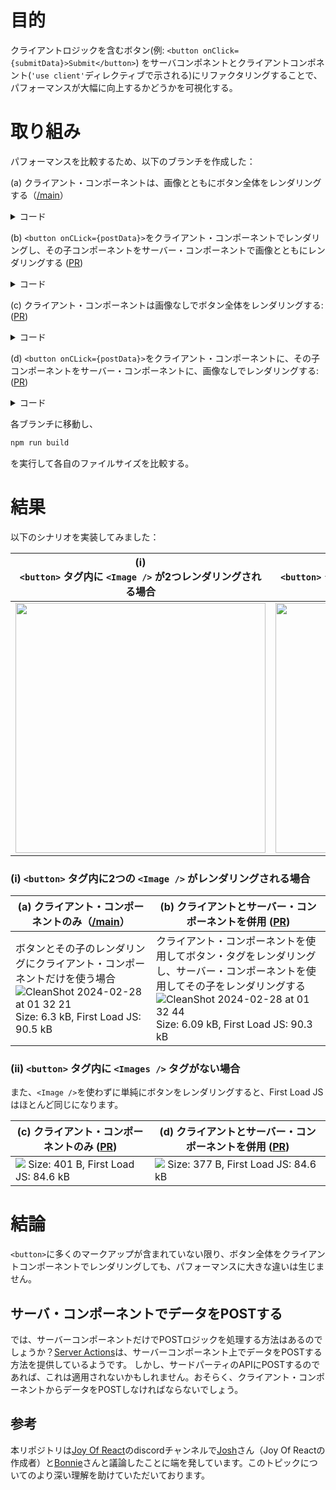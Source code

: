 
# 目的

クライアントロジックを含むボタン(例: `<button onClick={submitData}>Submit</button>`) をサーバコンポネントとクライアントコンポネント(`'use client'`ディレクティブで示される)にリファクタリングすることで、パフォーマンスが大幅に向上するかどうかを可視化する。

# 取り組み

パフォーマンスを比較するため、以下のブランチを作成した：

(a) クライアント・コンポーネントは、画像とともにボタン全体をレンダリングする（[/main](https://github.com/sheleoni/nextJS-server-components-performance-optimization/tree/main)）

<details>
  <summary>コード
</summary>
  
```jsx
// /page.js
'use client'
import styles from "./page.module.css";
import UnicornImage from "./Uni-code_Unicorn_.png";
import UnicornInTheSunImage from "./Unicorn_In_The_Sun.png";
import Image from "next/image";
const postSomeData = async () => {
    const res = await fetch('/api/sendData/', {method: 'POST'});
    window.alert("Data posted!")
}

export default function Home() {
  return (
    <main className={styles.main}>
        <button onClick={postSomeData}>
            <Image src={UnicornImage} alt={"Image of a unicorn typing on a laptop."} width={150} height={150} />
            <p>
                <Image src={UnicornInTheSunImage} alt={"Image of a unicorn at the beach."} width={300} height={300} />
            </p>
            <p>
                Submit (POST data)
            </p>
        </button>
    </main>
  );
}

```
</details>

(b) `<button onCLick={postData}>`をクライアント・コンポーネントでレンダリングし、その子コンポーネントをサーバー・コンポーネントで画像とともにレンダリングする ([PR](https://github.com/sheleoni/nextJS-server-components-performance-optimization/pull/1))

<details>
 <summary>
  コード
 </summary>
 
 ```jsx
 // page.js (server component)
 import styles from "./page.module.css";
import UnicornImage from "./Uni-code_Unicorn_.png";
import UnicornInTheSunImage from "./Unicorn_In_The_Sun.png";
import Image from "next/image";
import {ButtonContainer} from "@/app/components/ButtonContainer";


export default function Home() {
  return (
    <main className={styles.main}>
        <ButtonContainer>
            <Image src={UnicornImage} alt={"Image of a unicorn typing on a laptop."} width={150} height={150}/>
            <p>
                <Image src={UnicornInTheSunImage} alt={"Image of a unicorn at the beach."} width={300} height={300}/>
            </p>
            <p>
                Submit (POST data)
            </p>
        </ButtonContainer>
    </main>
  );
} 
 ```

```jsx
// ButtonContainer.jsx (Client component)
'use client'

export function ButtonContainer ({ children }) {

    const postSomeData = async () => {
        const res = await fetch('/api/sendData/', {method: 'POST'});
        window.alert("Data posted!")
    }

    return (
        <button onClick={postSomeData}>
            {children}
        </button>
    )

}
```
</details>

(c) クライアント・コンポーネントは画像なしでボタン全体をレンダリングする: ([PR](https://github.com/sheleoni/nextJS-server-components-performance-optimization/pull/2))


<details>
 <summary>
  コード
 </summary>

```jsx
// /page.js (client component)
'use client'
import styles from "./page.module.css";
const postSomeData = async () => {
    const res = await fetch('/api/sendData/', {method: 'POST'});
    window.alert("Data posted!")
}

export default function Home() {
  return (
    <main className={styles.main}>
        <button onClick={postSomeData}>
            <p>
                Submit (POST data)
            </p>
        </button>
    </main>
  );
}
```
 
</details>


(d) `<button onCLick={postData}>`をクライアント・コンポーネントに、その子コンポーネントをサーバー・コンポーネントに、画像なしでレンダリングする: ([PR](https://github.com/sheleoni/nextJS-server-components-performance-optimization/pull/3))

<details>
 <summary>
  コード
 </summary>

```jsx
// page.js (server component)
import styles from "./page.module.css";
import {ButtonContainer} from "@/app/components/ButtonContainer";


export default function Home() {
  return (
    <main className={styles.main}>
        <ButtonContainer>
            <p>
                Submit (POST data)
            </p>
        </ButtonContainer>
    </main>
  );
}
```

```jsx
// ButtonContainer.jsx (client component)
'use client'

export function ButtonContainer ({ children }) {

    const postSomeData = async () => {
        const res = await fetch('/api/sendData/', {method: 'POST'});
        window.alert("Data posted!")
    }

    return (
        <button onClick={postSomeData}>
            {children}
        </button>
    )

}
```
</details>


<p>各ブランチに移動し、

```bash
npm run build
```
を実行して各自のファイルサイズを比較する。

# 結果

以下のシナリオを実装してみました：

| (i) <br /> `<button>` タグ内に `<Image />` が2つレンダリングされる場合                                                                                                       | (ii) <br /> `<button>` タグ内に `<Images />` タグがレンダリングされない場合                                                                                                   |
|-------------------------------------------------------------------------------------------------------------------------------------------------------------|------------------------------------------------------------------------------------------------------------------------------------------------------------|
| <img src="https://github.com/sheleoni/nextJS-server-components-performance-optimization/assets/85994674/57150e2d-e4e2-4c97-a7f1-4be0a357cca3" height="400"> | <img src="https://github.com/sheleoni/nextJS-server-components-performance-optimization/assets/85994674/591f7d21-a360-480c-bfd2-15f57e0e345a" width="400"> |


### (i) `<button>` タグ内に2つの `<Image />` がレンダリングされる場合
| (a) クライアント・コンポーネントのみ（[/main](https://github.com/sheleoni/nextJS-server-components-performance-optimization/tree/main)）                                                                                                                            | (b) クライアントとサーバー・コンポーネントを併用 ([PR](https://github.com/sheleoni/nextJS-server-components-performance-optimization/pull/1)) |
|---------------------------------------------------------------------------------------------------------------------------------------------------------------------------------------------------------------------------------------------------|---------------------------|
| ボタンとその子のレンダリングにクライアント・コンポーネントだけを使う場合 ![CleanShot 2024-02-28 at 01 32 21](https://github.com/sheleoni/nextJS-server-components-performance-optimization/assets/85994674/3b5ef108-4553-4b60-a7cb-54e1c4ece290) Size: 6.3 kB, First Load JS: 90.5 kB | クライアント・コンポーネントを使用してボタン・タグをレンダリングし、サーバー・コンポーネントを使用してその子をレンダリングする ![CleanShot 2024-02-28 at 01 32 44](https://github.com/sheleoni/nextJS-server-components-performance-optimization/assets/85994674/5502274f-9e08-4415-bec0-1c7fc56be114) Size: 6.09 kB, First Load JS: 90.3 kB |

### (ii) `<button>` タグ内に `<Images />` タグがない場合

また、`<Image />`を使わずに単純にボタンをレンダリングすると、First Load JSはほとんど同じになります。

| (c) クライアント・コンポーネントのみ ([PR](https://github.com/sheleoni/nextJS-server-components-performance-optimization/pull/2))                                                                  | (d) クライアントとサーバー・コンポーネントを併用 ([PR](https://github.com/sheleoni/nextJS-server-components-performance-optimization/pull/3))                                                            |
|------------------------------------------------------------------------------------------------------------------------------------------------------------------------------------|------------------------------------------------------------------------------------------------------------------------------------------------------------------------------------|
| <img src="https://github.com/sheleoni/nextJS-server-components-performance-optimization/assets/85994674/08ce9d73-3248-4f40-a479-1f8321928bbd"> Size: 401 B, First Load JS: 84.6 kB | <img src="https://github.com/sheleoni/nextJS-server-components-performance-optimization/assets/85994674/aa1bee1a-3df2-4259-be6d-bda85aa2e6c3"> Size: 377 B, First Load JS: 84.6 kB |

# 結論

`<button>`に多くのマークアップが含まれていない限り、ボタン全体をクライアントコンポーネントでレンダリングしても、パフォーマンスに大きな違いは生じません。

## サーバ・コンポーネントでデータをPOSTする

では、サーバーコンポーネントだけでPOSTロジックを処理する方法はあるのでしょうか？[Server Actions](https://nextjs.org/docs/app/building-your-application/data-fetching/server-actions-and-mutations)は、サーバーコンポーネント上でデータをPOSTする方法を提供しているようです。 しかし、サードパーティのAPIにPOSTするのであれば、これは適用されないかもしれません。おそらく、クライアント・コンポーネントからデータをPOSTしなければならないでしょう。

## 参考

本リポジトリは[Joy Of React](https://www.joyofreact.com/)のdiscordチャンネルで[Josh](https://twitter.com/JoshWComeau)さん（Joy Of Reactの作成者）と[Bonnie](https://bonnie.dev/)さんと議論したことに端を発しています。このトピックについてのより深い理解を助けていただいております。
